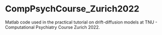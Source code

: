 # CompPsychCourse_Zurich2022
Matlab code used in the practical tutorial on drift-diffusion models at TNU - Computational Psychiatry Course Zurich 2022.
